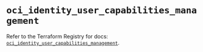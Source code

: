 # `oci_identity_user_capabilities_management`

Refer to the Terraform Registry for docs: [`oci_identity_user_capabilities_management`](https://registry.terraform.io/providers/hashicorp/oci/7.19.0/docs/resources/identity_user_capabilities_management).

